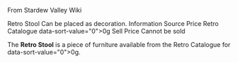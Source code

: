 From Stardew Valley Wiki

Retro Stool Can be placed as decoration. Information Source Price Retro Catalogue data-sort-value="0"&gt;0g Sell Price Cannot be sold

The **Retro Stool** is a piece of furniture available from the Retro Catalogue for data-sort-value="0"&gt;0g.